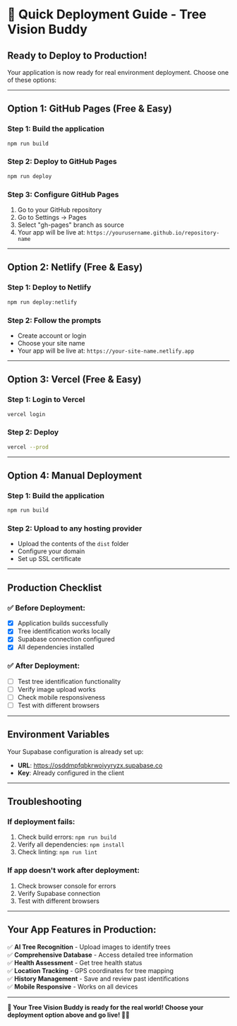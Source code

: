 # 🚀 Quick Deployment Guide - Tree Vision Buddy

## **Ready to Deploy to Production!**

Your application is now ready for real environment deployment. Choose one of these options:

---

## **Option 1: GitHub Pages (Free & Easy)**

### Step 1: Build the application
```bash
npm run build
```

### Step 2: Deploy to GitHub Pages
```bash
npm run deploy
```

### Step 3: Configure GitHub Pages
1. Go to your GitHub repository
2. Go to Settings → Pages
3. Select "gh-pages" branch as source
4. Your app will be live at: `https://yourusername.github.io/repository-name`

---

## **Option 2: Netlify (Free & Easy)**

### Step 1: Deploy to Netlify
```bash
npm run deploy:netlify
```

### Step 2: Follow the prompts
- Create account or login
- Choose your site name
- Your app will be live at: `https://your-site-name.netlify.app`

---

## **Option 3: Vercel (Free & Easy)**

### Step 1: Login to Vercel
```bash
vercel login
```

### Step 2: Deploy
```bash
vercel --prod
```

---

## **Option 4: Manual Deployment**

### Step 1: Build the application
```bash
npm run build
```

### Step 2: Upload to any hosting provider
- Upload the contents of the `dist` folder
- Configure your domain
- Set up SSL certificate

---

## **Production Checklist**

### ✅ Before Deployment:
- [x] Application builds successfully
- [x] Tree identification works locally
- [x] Supabase connection configured
- [x] All dependencies installed

### ✅ After Deployment:
- [ ] Test tree identification functionality
- [ ] Verify image upload works
- [ ] Check mobile responsiveness
- [ ] Test with different browsers

---

## **Environment Variables**

Your Supabase configuration is already set up:
- **URL**: https://osddmpfqbkrwoiyyryzx.supabase.co
- **Key**: Already configured in the client

---

## **Troubleshooting**

### If deployment fails:
1. Check build errors: `npm run build`
2. Verify all dependencies: `npm install`
3. Check linting: `npm run lint`

### If app doesn't work after deployment:
1. Check browser console for errors
2. Verify Supabase connection
3. Test with different browsers

---

## **Your App Features in Production:**

✅ **AI Tree Recognition** - Upload images to identify trees  
✅ **Comprehensive Database** - Access detailed tree information  
✅ **Health Assessment** - Get tree health status  
✅ **Location Tracking** - GPS coordinates for tree mapping  
✅ **History Management** - Save and review past identifications  
✅ **Mobile Responsive** - Works on all devices  

---

**🎉 Your Tree Vision Buddy is ready for the real world! Choose your deployment option above and go live! 🌳✨** 